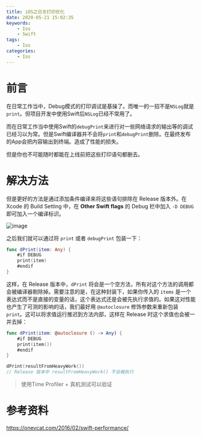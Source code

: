 ```yaml
---
title: iOS之日志打印优化
date: 2020-05-21 15:02:35
keywords:
    - Ios
    - Swift
tags:
    - Ios
categories:
    - Ios
---
```


# 前言

在日常工作当中，Debug模式的打印调试是基操了。而唯一的一招不是`NSLog`就是`print`。但项目开发中使用Swift后`NSLog`已经不常用了。

<!-- more -->

而在日常工作当中使用Swift的`debugPrint`来进行对一些网络请求的输出等的调试已经习以为常。但是Swift编译器并不会将`print`和`debugPrint`删除。在最终发布的App会把内容输出到终端。造成了性能的损失。

但是你也不可能随时都能在上线前把这些打印语句都删去。

# 解决方法

但是更好的方法是通过添加条件编译来将这些语句排除在 Release 版本外。在 Xcode 的 Build Setting 中，在 **Other Swift flags** 的 Debug 栏中加入 `-D DEBUG` 即可加入一个编译标识。

![image](https://user-images.githubusercontent.com/26972260/82534186-4dfc1100-9b77-11ea-891e-f5403fdb5960.png)

之后我们就可以通过将 `print` 或者 `debugPrint` 包装一下：

``` swift
func dPrint(item: Any) {
    #if DEBUG
    print(item)
    #endif
}
```

这样，在 Release 版本中，`dPrint` 将会是一个空方法，所有对这个方法的调用都会被编译器剔除掉。需要注意的是，在这种封装下，如果你传入的 `items` 是一个表达式而不是直接的变量的话，这个表达式还是会被先执行求值的。如果这对性能也产生了可测的影响的话，我们最好用 `@autoclosure` 修饰参数来重新包装 `print`。这可以将求值运行推迟到方法内部，这样在 Release 时这个求值也会被一并去掉：

``` swift
func dPrint(item: @autoclosure () -> Any) {
    #if DEBUG
    print(item())
    #endif
}

dPrint(resultFromHeavyWork())
// Release 版本中 resultFromHeavyWork() 不会被执行
```

> 使用Time Profiler + 真机测试可以验证

# 参考资料

https://onevcat.com/2016/02/swift-performance/